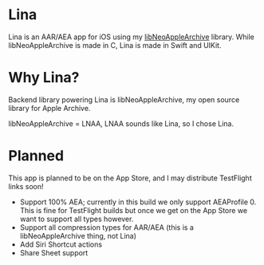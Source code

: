 # Lina
Lina is an AAR/AEA app for iOS using my [libNeoAppleArchive](https://github.com/0xilis/libNeoAppleArchive) library. While libNeoAppleArchive is made in C, Lina is made in Swift and UIKit.

# Why Lina?

Backend library powering Lina is libNeoAppleArchive, my open source library for Apple Archive.

libNeoAppleArchive = LNAA, LNAA sounds like Lina, so I chose Lina.

# Planned

This app is planned to be on the App Store, and I may distribute TestFlight links soon!

- Support 100% AEA; currently in this build we only support AEAProfile 0. This is fine for TestFlight builds but once we get on the App Store we want to support all types however.
- Support all compression types for AAR/AEA (this is a libNeoAppleArchive thing, not Lina)
- Add Siri Shortcut actions
- Share Sheet support
